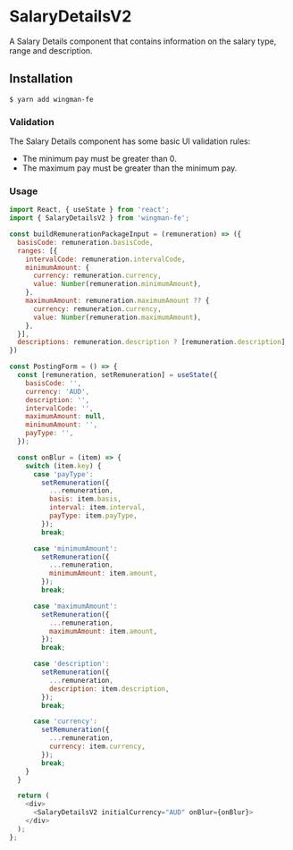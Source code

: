 # SalaryDetailsV2

A Salary Details component that contains information on the salary type, range and description.

## Installation

```shell
$ yarn add wingman-fe
```

### Validation

The Salary Details component has some basic UI validation rules:

- The minimum pay must be greater than 0.
- The maximum pay must be greater than the minimum pay.

### Usage

```javascript
import React, { useState } from 'react';
import { SalaryDetailsV2 } from 'wingman-fe';

const buildRemunerationPackageInput = (remuneration) => ({
  basisCode: remuneration.basisCode,
  ranges: [{
    intervalCode: remuneration.intervalCode,
    minimumAmount: {
      currency: remuneration.currency,
      value: Number(remuneration.minimumAmount),
    },
    maximumAmount: remuneration.maximumAmount ?? {
      currency: remuneration.currency,
      value: Number(remuneration.maximumAmount),
    },
  }],
  descriptions: remuneration.description ? [remuneration.description] : [],
})

const PostingForm = () => {
  const [remuneration, setRemuneration] = useState({
    basisCode: '',
    currency: 'AUD',
    description: '',
    intervalCode: '',
    maximumAmount: null,
    minimumAmount: '',
    payType: '',
  });

  const onBlur = (item) => {
    switch (item.key) {
      case 'payType':
        setRemuneration({
          ...remuneration,
          basis: item.basis,
          interval: item.interval,
          payType: item.payType,
        });
        break;

      case 'minimumAmount':
        setRemuneration({
          ...remuneration,
          minimumAmount: item.amount,
        });
        break;

      case 'maximumAmount':
        setRemuneration({
          ...remuneration,
          maximumAmount: item.amount,
        });
        break;

      case 'description':
        setRemuneration({
          ...remuneration,
          description: item.description,
        });
        break;

      case 'currency':
        setRemuneration({
          ...remuneration,
          currency: item.currency,
        });
        break;
    }
  }

  return (
    <div>
      <SalaryDetailsV2 initialCurrency="AUD" onBlur={onBlur}>
    </div>
  );
};
```
